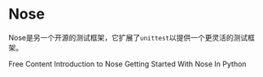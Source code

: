 # Nose

Nose是另一个开源的测试框架，它扩展了`unittest`以提供一个更灵活的测试框架。

<ResourceGroupTitle>Free Content</ResourceGroupTitle>
<BadgeLink colorScheme='yellow' badgeText='Read' href='https://nose.readthedocs.io/en/latest/'>Introduction to Nose</BadgeLink>
<BadgeLink colorScheme='yellow' badgeText='Read' href='https://www.lambdatest.com/blog/selenium-python-nose-tutorial/'>Getting Started With Nose In Python</BadgeLink>

